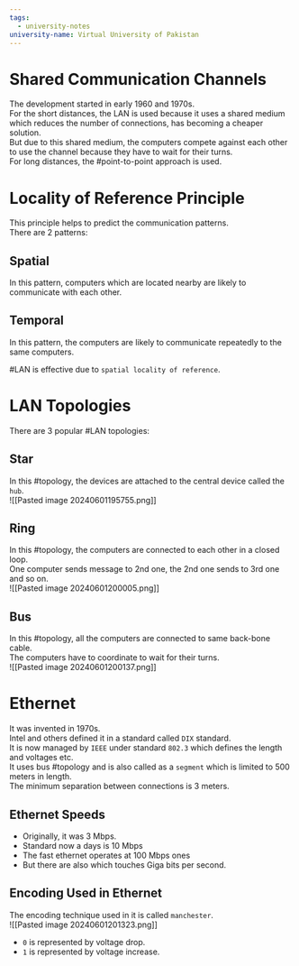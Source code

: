 ```yaml
---
tags:
  - university-notes
university-name: Virtual University of Pakistan
---
```


# Shared Communication Channels
The development started in early 1960 and 1970s.  
For the short distances, the LAN is used because it uses a shared medium which reduces the number of connections, has becoming a cheaper solution.  
But due to this shared medium, the computers compete against each other to use the channel because they have to wait for their turns.  
For long distances, the #point-to-point approach is used.

# Locality of Reference Principle
This principle helps to predict the communication patterns.  
There are 2 patterns:

## Spatial
In this pattern, computers which are located nearby are likely to communicate with each other.

## Temporal
In this pattern, the computers are likely to communicate repeatedly to the same computers.

#LAN is effective due to `spatial locality of reference`.
# LAN Topologies
There are 3 popular #LAN topologies:

## Star
In this #topology, the devices are attached to the central device called the `hub`.  
![[Pasted image 20240601195755.png]]

## Ring
In this #topology, the computers are connected to each other in a closed loop.  
One computer sends message to 2nd one, the 2nd one sends to 3rd one and so on.  
![[Pasted image 20240601200005.png]]

## Bus
In this #topology, all the computers are connected to same back-bone cable.  
The computers have to coordinate to wait for their turns.  
![[Pasted image 20240601200137.png]]

# Ethernet
It was invented in 1970s.  
Intel and others defined it in a standard called `DIX` standard.  
It is now managed by `IEEE` under standard `802.3` which defines the length and voltages etc.  
It uses bus #topology and is also called as a `segment` which is limited to 500 meters in length.  
The minimum separation between connections is 3 meters.

## Ethernet Speeds
- Originally, it was 3 Mbps.
- Standard now a days is 10 Mbps
- The fast ethernet operates at 100 Mbps ones
- But there are also which touches Giga bits per second.

## Encoding Used in Ethernet
The encoding technique used in it is called `manchester`.  
![[Pasted image 20240601201323.png]]

- `0` is represented by voltage drop.
- `1` is represented by voltage increase.
